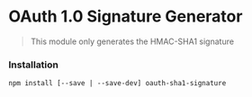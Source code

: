 # OAuth 1.0 Signature Generator

> This module only generates the HMAC-SHA1 signature

### Installation

```
npm install [--save | --save-dev] oauth-sha1-signature
```

